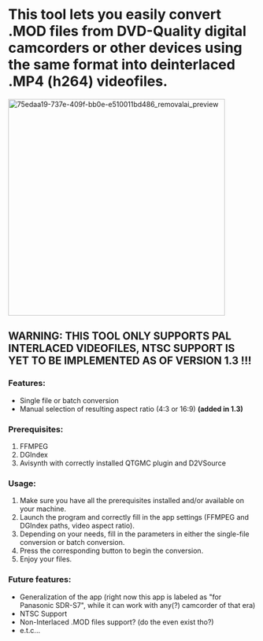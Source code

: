 # This tool lets you easily convert .MOD files from DVD-Quality digital camcorders or other devices using the same format into deinterlaced .MP4 (h264) videofiles.
<img width="440" height="440" alt="75edaa19-737e-409f-bb0e-e510011bd486_removalai_preview" src="https://github.com/user-attachments/assets/57052a27-5671-48c3-bb53-2331ce8b72d0" />

## **WARNING: THIS TOOL ONLY SUPPORTS PAL INTERLACED VIDEOFILES, NTSC SUPPORT IS YET TO BE IMPLEMENTED AS OF VERSION 1.3 !!!**

### Features:
+ Single file or batch conversion
+ Manual selection of resulting aspect ratio (4:3 or 16:9) **(added in 1.3)**

### Prerequisites:
1. FFMPEG
2. DGIndex
3. Avisynth with correctly installed QTGMC plugin and D2VSource

### Usage:
1. Make sure you have all the prerequisites installed and/or available on your machine.
2. Launch the program and correctly fill in the app settings (FFMPEG and DGIndex paths, video aspect ratio).
3. Depending on your needs, fill in the parameters in either the single-file conversion or batch conversion.
4. Press the corresponding button to begin the conversion.
5. Enjoy your files.

### Future features:
- Generalization of the app (right now this app is labeled as "for Panasonic SDR-S7", while it can work with any(?) camcorder of that era)
- NTSC Support
- Non-Interlaced .MOD files support? (do the even exist tho?)
- e.t.c...
